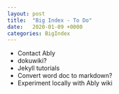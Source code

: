 ```yaml
---
layout: post
title:  "Big Index - To Do"
date:   2020-01-09 +0000
categories: BigIndex
---
```


- Contact Ably 
- dokuwiki?
- Jekyll tutorials 
- Convert word doc to markdown?
- Experiment locally with Ably wiki
